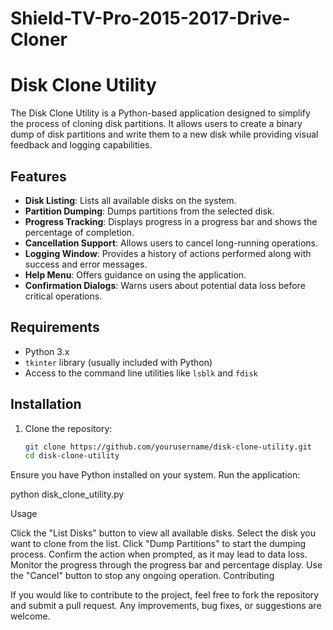 # Shield-TV-Pro-2015-2017-Drive-Cloner

# Disk Clone Utility

The Disk Clone Utility is a Python-based application designed to simplify the process of cloning disk partitions. It allows users to create a binary dump of disk partitions and write them to a new disk while providing visual feedback and logging capabilities.

## Features

- **Disk Listing**: Lists all available disks on the system.
- **Partition Dumping**: Dumps partitions from the selected disk.
- **Progress Tracking**: Displays progress in a progress bar and shows the percentage of completion.
- **Cancellation Support**: Allows users to cancel long-running operations.
- **Logging Window**: Provides a history of actions performed along with success and error messages.
- **Help Menu**: Offers guidance on using the application.
- **Confirmation Dialogs**: Warns users about potential data loss before critical operations.

## Requirements

- Python 3.x
- `tkinter` library (usually included with Python)
- Access to the command line utilities like `lsblk` and `fdisk`

## Installation

1. Clone the repository:

   ```bash
   git clone https://github.com/yourusername/disk-clone-utility.git
   cd disk-clone-utility


Ensure you have Python installed on your system.
Run the application:

python disk_clone_utility.py



Usage

Click the "List Disks" button to view all available disks.
Select the disk you want to clone from the list.
Click "Dump Partitions" to start the dumping process.
Confirm the action when prompted, as it may lead to data loss.
Monitor the progress through the progress bar and percentage display.
Use the "Cancel" button to stop any ongoing operation.
Contributing

If you would like to contribute to the project, feel free to fork the repository and submit a pull request. 
Any improvements, bug fixes, or suggestions are welcome.


